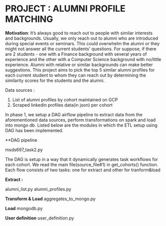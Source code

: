 # PROJECT : ALUMNI PROFILE MATCHING

**Motivation**: 
It’s always good to reach out to people with similar interests and backgrounds. Usually, we only reach out to alumni who are introduced during special events or seminars. This could overwhelm the alumni or they might not answer all the current students' questions. For suppose, if there are 2 students - one with a Finance background with several years of experience and the other with a Computer Science background with no/little experience. Alumni with relative or similar backgrounds can make better suggestions. This project aims to pick the top 5 similar alumni profiles for each current student to whom they can reach out by determining the similarity scores for the students and the alumni.


Data sources : 
1) List of alumni profiles by cohort maintained on GCP
2) Scraped linkedin profiles data(in json) per cohort



In phase 1, we setup a DAG airflow pipeline to extract data from the aforementioned data sources, perform transformations on spark and load into
mongo db.
Listed below are the modules in which the ETL setup using DAG has been implemented.


**DAG pipeline

msds697_task2.py

The DAG is setup in a way that it dynamically generates task workflows for each cohort.
We read the main file(source_file#1) in get_cohorts() function.
Each flow consists of two tasks: one for extract and other for tranform&load



**Extract :**

alumni_list.py
alumni_profiles.py

**Transform & Load**
aggregates_to_mongo.py

**Load**
mongodb.py

**User definition**
user_definition.py



